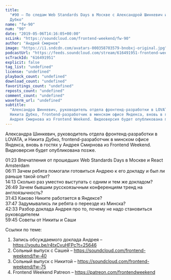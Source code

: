 ```yaml
---
title:
  "#90 – По следам Web Standards Days в Москве с Александрой Шинкевич и Никитой
  Дубко"
name: "fw-90"
num: "90"
date: "2019-05-06T14:16:05+00:00"
scLink: "https://soundcloud.com/frontend-weekend/fw-90"
author: "Андрей Смирнов"
image: "https://i1.sndcdn.com/avatars-000358703579-bnobxj-original.jpg"
podcastUrl: "https://feeds.soundcloud.com/stream/616491951-frontend-weekend-fw-90.m4a"
scTrackId: "616491951"
explicit: false
tag_list: "undefined"
license: "undefined"
playback_count: "undefined"
download_count: "undefined"
favoritings_count: "undefined"
reposts_count: "undefined"
comment_count: "undefined"
waveform_url: "undefined"
subtitle:
  "Александра Шинкевич, руководитель отдела фронтенд-разработки в LOVATA, и
  Никита Дубко, frontend-разработчик в минском офисе Яндекса, вновь в гостях у
  Андрея Смирнова из Frontend Weekend. Видеоверсия будет опубликована позже."
---
```


Александра Шинкевич, руководитель отдела фронтенд-разработки в LOVATA, и Никита
Дубко, frontend-разработчик в минском офисе Яндекса, вновь в гостях у Андрея
Смирнова из Frontend Weekend. Видеоверсия будет опубликована позже.

<timecode sec="83">01:23</timecode> Впечатления от прошедших Web Standards Days
в Москве и React Amsterdam <br><timecode sec="371">06:11</timecode> Зачем ребята
помогали готовиться Андрею к его докладу и был ли раньше такой опыт?
<br><timecode sec="853">14:13</timecode> Сколько раз уместно выступать с одним и
тем же докладом? <br><timecode sec="1609">26:49</timecode> Зачем бывшим
русскоязычным конференциям тренд на англоязычность?
<br><timecode sec="1903">31:43</timecode> Каково Никите работается в Яндексе?
<br><timecode sec="2267">37:47</timecode> Задумывались ли ребята о переезде из
Минска? <br><timecode sec="2553">42:33</timecode> Разбор доклада Андрея про то,
почему не надо становиться руководителем
<br><timecode sec="3585">59:45</timecode> Советы от Никиты и Саши

Ссылки по теме:

1. Запись обсуждаемого доклада Андрея – <https://youtu.be/r4txCvuHFPc?t=25646>
2. Сольный выпуск с Сашей – <https://soundcloud.com/frontend-weekend/fw-40>
3. Сольный выпуск с Никитой – <https://soundcloud.com/frontend-weekend/fw-75>
4. Frontend Weekend Patreon – <https://patreon.com/frontendweekend>
